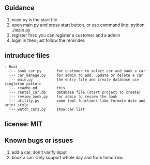 ## Guidance
1. main.py is the start file
2. open main.py and press start button, or use command line: python ./main.py
3. register first: you can register a customer and a admin
4. login in then just follow the reminder.

## intruduce files

```commandline
- Root
  |-- book_car.py       for customer to select car and book a car 
  |-- car_manage.py     for admin to add, update or delete a car
  |-- main.py           the entry file and create database use singleton pattern
  |-- readMe.md         this
  |-- rental_car.db     database file (start project to create)
  |-- review_book.py    for admin to review the book
  |-- utility.py        some tool functions like formate date and print style
  |-- watch_cars.py     show car list

```
## license: MIT

## Known bugs or issues
1. add a car, don't varify input
2. book a car: Only support whole day and from tomorrow.


